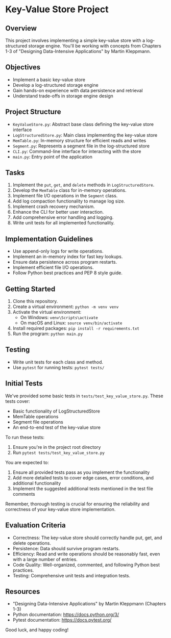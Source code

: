 # Key-Value Store Project

## Overview
This project involves implementing a simple key-value store with a log-structured storage engine. You'll be working with concepts from Chapters 1-3 of "Designing Data-Intensive Applications" by Martin Kleppmann.

## Objectives
- Implement a basic key-value store
- Develop a log-structured storage engine
- Gain hands-on experience with data persistence and retrieval
- Understand trade-offs in storage engine design

## Project Structure
- `KeyValueStore.py`: Abstract base class defining the key-value store interface
- `LogStructuredStore.py`: Main class implementing the key-value store
- `MemTable.py`: In-memory structure for efficient reads and writes
- `Segment.py`: Represents a segment file in the log-structured store
- `CLI.py`: Command-line interface for interacting with the store
- `main.py`: Entry point of the application

## Tasks
1. Implement the `put`, `get`, and `delete` methods in `LogStructuredStore`.
2. Develop the `MemTable` class for in-memory operations.
3. Implement file I/O operations in the `Segment` class.
4. Add log compaction functionality to manage log size.
5. Implement crash recovery mechanism.
6. Enhance the CLI for better user interaction.
7. Add comprehensive error handling and logging.
8. Write unit tests for all implemented functionality.

## Implementation Guidelines
- Use append-only logs for write operations.
- Implement an in-memory index for fast key lookups.
- Ensure data persistence across program restarts.
- Implement efficient file I/O operations.
- Follow Python best practices and PEP 8 style guide.

## Getting Started
1. Clone this repository.
2. Create a virtual environment: `python -m venv venv`
3. Activate the virtual environment:
   - On Windows: `venv\Scripts\activate`
   - On macOS and Linux: `source venv/bin/activate`
4. Install required packages: `pip install -r requirements.txt`
5. Run the program: `python main.py`

## Testing
- Write unit tests for each class and method.
- Use `pytest` for running tests: `pytest tests/`

## Initial Tests

We've provided some basic tests in `tests/test_key_value_store.py`. These tests cover:

- Basic functionality of LogStructuredStore
- MemTable operations
- Segment file operations
- An end-to-end test of the key-value store

To run these tests:

1. Ensure you're in the project root directory
2. Run `pytest tests/test_key_value_store.py`

You are expected to:

1. Ensure all provided tests pass as you implement the functionality
2. Add more detailed tests to cover edge cases, error conditions, and additional functionality
3. Implement the suggested additional tests mentioned in the test file comments

Remember, thorough testing is crucial for ensuring the reliability and correctness of your key-value store implementation.

## Evaluation Criteria
- Correctness: The key-value store should correctly handle put, get, and delete operations.
- Persistence: Data should survive program restarts.
- Efficiency: Read and write operations should be reasonably fast, even with a large number of entries.
- Code Quality: Well-organized, commented, and following Python best practices.
- Testing: Comprehensive unit tests and integration tests.

## Resources
- "Designing Data-Intensive Applications" by Martin Kleppmann (Chapters 1-3)
- Python documentation: https://docs.python.org/3/
- Pytest documentation: https://docs.pytest.org/

Good luck, and happy coding!